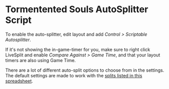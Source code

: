 # Tormentented Souls AutoSplitter Script

To enable the auto-splitter, edit layout and add *Control > Scriptable Autosplitter*.

If it's not showing the in-game-timer for you, make sure to right click LiveSplit and enable *Compare Against > Game Time*, and that your layout timers are also using Game Time.

There are a lot of different auto-split options to choose from in the settings. The default settings are made to work with the [splits listed in this spreadsheet](https://docs.google.com/spreadsheets/d/1yQqTLATWy2rzE9uD2rtapApFun8kYbugSKjQQ2Q9jRA/edit?usp=sharing).